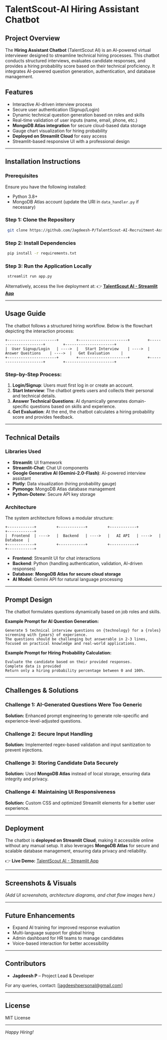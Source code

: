 # TalentScout-AI Hiring Assistant Chatbot

## Project Overview
The **Hiring Assistant Chatbot** (TalentScout AI) is an AI-powered virtual interviewer designed to streamline technical hiring processes. This chatbot conducts structured interviews, evaluates candidate responses, and provides a hiring probability score based on their technical proficiency. It integrates AI-powered question generation, authentication, and database management.

## Features
- Interactive AI-driven interview process
- Secure user authentication (Signup/Login)
- Dynamic technical question generation based on roles and skills
- Real-time validation of user inputs (name, email, phone, etc.)
- **MongoDB Atlas integration** for secure cloud-based data storage
- Gauge chart visualization for hiring probability
- **Deployed on Streamlit Cloud** for easy access
- Streamlit-based responsive UI with a professional design

---

## Installation Instructions
### Prerequisites
Ensure you have the following installed:
- Python 3.8+
- MongoDB Atlas account (update the URI in `data_handler.py` if necessary)

### Step 1: Clone the Repository
```sh
 git clone https://github.com/Jagdeesh-P/TalentScout-AI-Recruitment-Assistant.git
```

### Step 2: Install Dependencies
```sh
 pip install -r requirements.txt
```

### Step 3: Run the Application Locally
```sh
 streamlit run app.py
```

Alternatively, access the live deployment at:
👉 **[TalentScout AI - Streamlit App](https://talentscout-ai.streamlit.app/)**

---

## Usage Guide
The chatbot follows a structured hiring workflow. Below is the flowchart depicting the interaction process:

```
+----------------------+        +----------------------+        +----------------------+        +----------------------+
|  User Signup/Login   | ---->  |   Start Interview    | ---->  |  Answer Questions    | ---->  |   Get Evaluation     |
+----------------------+        +----------------------+        +----------------------+        +----------------------+
```

### Step-by-Step Process:
1. **Login/Signup**: Users must first log in or create an account.
2. **Start Interview**: The chatbot greets users and collects their personal and technical details.
3. **Answer Technical Questions**: AI dynamically generates domain-specific questions based on skills and experience.
4. **Get Evaluation**: At the end, the chatbot calculates a hiring probability score and provides feedback.

---

## Technical Details
### Libraries Used
- **Streamlit**: UI framework
- **Streamlit-Chat**: Chat UI components
- **Google Generative AI (Gemini-2.0-Flash)**: AI-powered interview assistant
- **Plotly**: Data visualization (hiring probability gauge)
- **Pymongo**: MongoDB Atlas database management
- **Python-Dotenv**: Secure API key storage

### Architecture
The system architecture follows a modular structure:

```
+------------+         +------------+         +------------+         +------------+
|  Frontend  | ---->   |  Backend   | ---->   |   AI API   | ---->   |  Database  |
+------------+         +------------+         +------------+         +------------+
```

- **Frontend**: Streamlit UI for chat interactions
- **Backend**: Python (handling authentication, validation, AI-driven responses)
- **Database**: **MongoDB Atlas for secure cloud storage**
- **AI Model**: Gemini API for natural language processing

---

## Prompt Design
The chatbot formulates questions dynamically based on job roles and skills.

**Example Prompt for AI Question Generation:**
```text
Generate 5 technical interview questions on {technology} for a {roles} screening with {years} of experience.
The questions should be challenging but answerable in 2-3 lines, focused on practical knowledge and real-world applications.
```

**Example Prompt for Hiring Probability Calculation:**
```text
Evaluate the candidate based on their provided responses.
Complete data is provided
Return only a hiring probability percentage between 0 and 100%.
```

---

## Challenges & Solutions
### Challenge 1: AI-Generated Questions Were Too Generic
**Solution:** Enhanced prompt engineering to generate role-specific and experience-level-adjusted questions.

### Challenge 2: Secure Input Handling
**Solution:** Implemented regex-based validation and input sanitization to prevent injections.

### Challenge 3: Storing Candidate Data Securely
**Solution:** Used **MongoDB Atlas** instead of local storage, ensuring data integrity and privacy.

### Challenge 4: Maintaining UI Responsiveness
**Solution:** Custom CSS and optimized Streamlit elements for a better user experience.

---
## Deployment
The chatbot is **deployed on Streamlit Cloud**, making it accessible online without any manual setup. It also leverages **MongoDB Atlas** for secure and scalable database management, ensuring data privacy and reliability.

👉 **Live Demo:** [TalentScout AI - Streamlit App](https://talentscout-ai.streamlit.app/)

---

## Screenshots & Visuals
*(Add UI screenshots, architecture diagrams, and chat flow images here.)*

---

## Future Enhancements
- Expand AI training for improved response evaluation
- Multi-language support for global hiring
- Admin dashboard for HR teams to manage candidates
- Voice-based interaction for better accessibility

---

## Contributors
- **Jagdeesh P** – Project Lead & Developer

For any queries, contact: [jagdeeshpersonal@gmail.com]

---

## License
MIT License

---

*Happy Hiring!*
